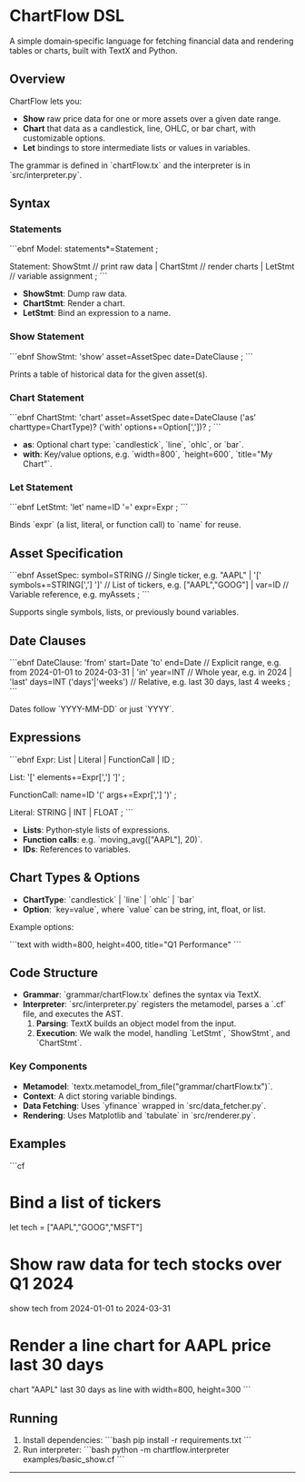 # ChartFlow DSL

A simple domain‑specific language for fetching financial data and rendering tables or charts, built with TextX and Python.

## Overview

ChartFlow lets you:

- **Show** raw price data for one or more assets over a given date range.
- **Chart** that data as a candlestick, line, OHLC, or bar chart, with customizable options.
- **Let** bindings to store intermediate lists or values in variables.

The grammar is defined in \`chartFlow.tx\` and the interpreter is in \`src/interpreter.py\`.

## Syntax

### Statements

\`\`\`ebnf
Model:
    statements*=Statement
;

Statement:
      ShowStmt      // print raw data
    | ChartStmt     // render charts
    | LetStmt       // variable assignment
;
\`\`\`

- **ShowStmt**: Dump raw data.  
- **ChartStmt**: Render a chart.  
- **LetStmt**: Bind an expression to a name.

### Show Statement

\`\`\`ebnf
ShowStmt:
    'show' asset=AssetSpec date=DateClause
;
\`\`\`

Prints a table of historical data for the given asset(s).

### Chart Statement

\`\`\`ebnf
ChartStmt:
    'chart' asset=AssetSpec date=DateClause
    ('as' charttype=ChartType)?
    ('with' options+=Option[','])?
;
\`\`\`

- **as**: Optional chart type: \`candlestick\`, \`line\`, \`ohlc\`, or \`bar\`.  
- **with**: Key/value options, e.g. \`width=800\`, \`height=600\`, \`title="My Chart"\`.

### Let Statement

\`\`\`ebnf
LetStmt:
    'let' name=ID '=' expr=Expr
;
\`\`\`

Binds \`expr\` (a list, literal, or function call) to \`name\` for reuse.

## Asset Specification

\`\`\`ebnf
AssetSpec:
      symbol=STRING            // Single ticker, e.g. "AAPL"
    | '[' symbols+=STRING[','] ']'  // List of tickers, e.g. ["AAPL","GOOG"]
    | var=ID                   // Variable reference, e.g. myAssets
;
\`\`\`

Supports single symbols, lists, or previously bound variables.

## Date Clauses

\`\`\`ebnf
DateClause:
      'from' start=Date 'to' end=Date  // Explicit range, e.g. from 2024-01-01 to 2024-03-31
    | 'in'  year=INT                   // Whole year, e.g. in 2024
    | 'last' days=INT ('days'|'weeks')  // Relative, e.g. last 30 days, last 4 weeks
;
\`\`\`

Dates follow \`YYYY-MM-DD\` or just \`YYYY\`.

## Expressions

\`\`\`ebnf
Expr:
      List
    | Literal
    | FunctionCall
    | ID
;

List:
    '[' elements+=Expr[','] ']'
;

FunctionCall:
    name=ID '(' args+=Expr[','] ')'
;

Literal:
    STRING | INT | FLOAT
;
\`\`\`

- **Lists**: Python‑style lists of expressions.  
- **Function calls**: e.g. \`moving_avg(["AAPL"], 20)\`.  
- **IDs**: References to variables.

## Chart Types & Options

- **ChartType**: \`candlestick\` \| \`line\` \| \`ohlc\` \| \`bar\`  
- **Option**: \`key=value\`, where \`value\` can be string, int, float, or list.

Example options:

\`\`\`text
with width=800, height=400, title="Q1 Performance"
\`\`\`

## Code Structure

- **Grammar**: \`grammar/chartFlow.tx\` defines the syntax via TextX.  
- **Interpreter**: \`src/interpreter.py\` registers the metamodel, parses a \`.cf\` file, and executes the AST.  
  1. **Parsing**: TextX builds an object model from the input.  
  2. **Execution**: We walk the model, handling \`LetStmt\`, \`ShowStmt\`, and \`ChartStmt\`.

### Key Components

- **Metamodel**: \`textx.metamodel_from_file("grammar/chartFlow.tx")\`.  
- **Context**: A dict storing variable bindings.  
- **Data Fetching**: Uses \`yfinance\` wrapped in \`src/data_fetcher.py\`.  
- **Rendering**: Uses Matplotlib and \`tabulate\` in \`src/renderer.py\`.

## Examples

\`\`\`cf
# Bind a list of tickers
let tech = ["AAPL","GOOG","MSFT"]

# Show raw data for tech stocks over Q1 2024
show tech from 2024-01-01 to 2024-03-31

# Render a line chart for AAPL price last 30 days
chart "AAPL" last 30 days as line with width=800, height=300
\`\`\`

## Running

1. Install dependencies:
   \`\`\`bash
   pip install -r requirements.txt
   \`\`\`
2. Run interpreter:
   \`\`\`bash
   python -m chartflow.interpreter examples/basic_show.cf
   \`\`\`

---
